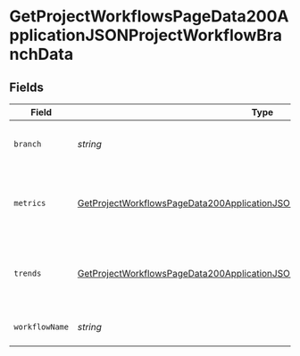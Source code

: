 # GetProjectWorkflowsPageData200ApplicationJSONProjectWorkflowBranchData


## Fields

| Field                                                                                                                                                                                     | Type                                                                                                                                                                                      | Required                                                                                                                                                                                  | Description                                                                                                                                                                               | Example                                                                                                                                                                                   |
| ----------------------------------------------------------------------------------------------------------------------------------------------------------------------------------------- | ----------------------------------------------------------------------------------------------------------------------------------------------------------------------------------------- | ----------------------------------------------------------------------------------------------------------------------------------------------------------------------------------------- | ----------------------------------------------------------------------------------------------------------------------------------------------------------------------------------------- | ----------------------------------------------------------------------------------------------------------------------------------------------------------------------------------------- |
| `branch`                                                                                                                                                                                  | *string*                                                                                                                                                                                  | :heavy_check_mark:                                                                                                                                                                        | The VCS branch of a workflow's trigger.                                                                                                                                                   | main                                                                                                                                                                                      |
| `metrics`                                                                                                                                                                                 | [GetProjectWorkflowsPageData200ApplicationJSONProjectWorkflowBranchDataMetrics](../../models/operations/getprojectworkflowspagedata200applicationjsonprojectworkflowbranchdatametrics.md) | :heavy_check_mark:                                                                                                                                                                        | Metrics aggregated across a workflow or branchfor a project.                                                                                                                              |                                                                                                                                                                                           |
| `trends`                                                                                                                                                                                  | [GetProjectWorkflowsPageData200ApplicationJSONProjectWorkflowBranchDataTrends](../../models/operations/getprojectworkflowspagedata200applicationjsonprojectworkflowbranchdatatrends.md)   | :heavy_check_mark:                                                                                                                                                                        | Trends aggregated across a workflow or branch for a project.                                                                                                                              |                                                                                                                                                                                           |
| `workflowName`                                                                                                                                                                            | *string*                                                                                                                                                                                  | :heavy_check_mark:                                                                                                                                                                        | The name of the workflow.                                                                                                                                                                 | build-and-test                                                                                                                                                                            |